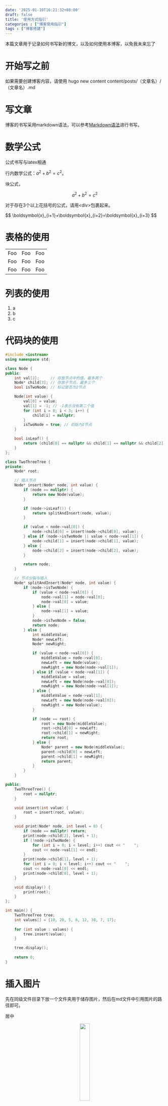 ```yaml
---
date: '2025-01-10T16:21:32+08:00'
draft: false
title: '使用方式指引'
categories : ["博客使用指引"]
tags : ["博客搭建"]
---
```


本篇文章用于记录如何书写新的博文，以及如何使用本博客，以免我未来忘了

# 开始写之前

如果需要创建博客内容，请使用 hugo new content content/posts/（文章名）/（文章名）.md

# 写文章

博客的书写采用markdown语法，可以参考[Markdown语法](https://markdown.com.cn/basic-syntax/)进行书写。

# 数学公式

公式书写与latex相通

行内数学公式：$a^2 + b^2 = c^2$。

块公式，

$$
a^2 + b^2 = c^2
$$

对于存在3个以上花括号的公式，请用\<div>包裹起来。
<div>
$$
\boldsymbol{x}_{i+1}+\boldsymbol{x}_{i+2}=\boldsymbol{x}_{i+3}
$$
</div>

# 表格的使用

<table>
    <tr>
        <td>Foo</td>
        <td>Foo</td>
        <td>Foo</td>
    </tr>
    <tr>
        <td>Foo</td>
        <td>Foo</td>
        <td>Foo</td>
    </tr>
    <tr>
        <td>Foo</td>
        <td>Foo</td>
        <td>Foo</td>
    </tr>
</table>

# 列表的使用
1. a
2. b
3. c

# 代码块的使用

```cpp
#include <iostream>
using namespace std;

class Node {
public:
    int val[2];     // 存放节点中的值，最多两个
    Node* child[3]; // 存放子节点，最多三个
    bool isTwoNode; // 标记是否为2节点

    Node(int value) {
        val[0] = value;
        val[1] = -1; // -1表示没有第二个值
        for (int i = 0; i < 3; i++) {
            child[i] = nullptr;
        }
        isTwoNode = true; // 初始为2节点
    }

    bool isLeaf() {
        return (child[0] == nullptr && child[1] == nullptr && child[2] == nullptr);
    }
};

class TwoThreeTree {
private:
    Node* root;

    // 插入节点
    Node* insert(Node* node, int value) {
        if (node == nullptr) {
            return new Node(value);
        }

        if (node->isLeaf()) {
            return splitAndInsert(node, value);
        }

        if (value < node->val[0]) {
            node->child[0] = insert(node->child[0], value);
        } else if (node->isTwoNode || value < node->val[1]) {
            node->child[1] = insert(node->child[1], value);
        } else {
            node->child[2] = insert(node->child[2], value);
        }

        return node;
    }

    // 节点分裂与插入
    Node* splitAndInsert(Node* node, int value) {
        if (node->isTwoNode) {
            if (value < node->val[0]) {
                node->val[1] = node->val[0];
                node->val[0] = value;
            } else {
                node->val[1] = value;
            }
            node->isTwoNode = false;
            return node;
        } else {
            int middleValue;
            Node* newLeft;
            Node* newRight;

            if (value < node->val[0]) {
                middleValue = node->val[0];
                newLeft = new Node(value);
                newRight = new Node(node->val[1]);
            } else if (value < node->val[1]) {
                middleValue = value;
                newLeft = new Node(node->val[0]);
                newRight = new Node(node->val[1]);
            } else {
                middleValue = node->val[1];
                newLeft = new Node(node->val[0]);
                newRight = new Node(value);
            }

            if (node == root) {
                root = new Node(middleValue);
                root->child[0] = newLeft;
                root->child[1] = newRight;
                return root;
            } else {
                Node* parent = new Node(middleValue);
                parent->child[0] = newLeft;
                parent->child[1] = newRight;
                return parent;
            }
        }
    }

public:
    TwoThreeTree() {
        root = nullptr;
    }

    void insert(int value) {
        root = insert(root, value);
    }

    void print(Node* node, int level = 0) {
        if (node == nullptr) return;
        print(node->child[2], level + 1);
        if (!node->isTwoNode) {
            for (int i = 0; i < level; i++) cout << "    ";
            cout << node->val[1] << endl;
        }
        print(node->child[1], level + 1);
        for (int i = 0; i < level; i++) cout << "    ";
        cout << node->val[0] << endl;
        print(node->child[0], level + 1);
    }

    void display() {
        print(root);
    }
};

int main() {
    TwoThreeTree tree;
    int values[] = {10, 20, 5, 6, 12, 30, 7, 17};
    
    for (int value : values) {
        tree.insert(value);
    }

    tree.display();
    
    return 0;
}

```
# 插入图片

先在同级文件目录下放一个文件夹用于储存图片，然后在md文件中引用图片的路径即可。

居中
<center><img src="../pics/flower.png" width="25%"/></center>
不居中
<img src="../pics/flower.png" width="25%"/>

# 参考文献

[图片插入](https://www.yuweihung.com/posts/2021/hugo-blog-picture/)

[图片插入](https://lysandert.github.io/posts/blog/blog_insert_pic/)

[建站指南视频](https://www.bilibili.com/video/BV1pRYPetEWy/)

[建站指南文档](https://sonnycalcr.github.io/posts/build-a-blog-using-hugo-papermod-github-pages/)

[参考（代码见同名仓库）](https://sonnycalcr.github.io)